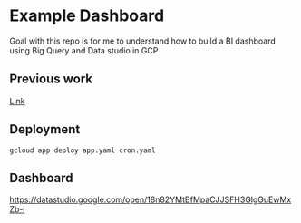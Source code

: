 # Example Dashboard
Goal with this repo is for me to understand how to build a BI dashboard using Big Query and Data studio in GCP
## Previous work 
[Link](https://cloud.google.com/blog/products/gcp/how-to-build-a-bi-dashboard-using-google-data-studio-and-bigquery)

## Deployment
`gcloud app deploy app.yaml cron.yaml`

## Dashboard
https://datastudio.google.com/open/18n82YMtBfMpaCJJSFH3GlgGuEwMxZb-i